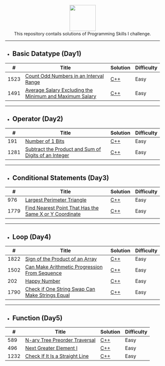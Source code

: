 <p align="center">
    <a href="https://leetcode.com/kanhaiya/">
        <img height=85 src="https://github.com/Java-aid/LeetCodeSolutions/blob/master/LeetCodeSolutions/src/main/resources/imgs/leetcode.png">
    </a>
    <br>This repository contails solutions of Programming Skills I challenge.
</p>

---

- ## Basic Datatype (Day1)

| #           | Title                                       | Solution  | Difficulty|
| ----------- | -----------                                 |-----------|---------- |
| 1523        | [Count Odd Numbers in an Interval Range](https://leetcode.com/problems/count-odd-numbers-in-an-interval-range/)|[C++](leetcode_Solutions/Day1/Count_Odd_Numbers.md)| Easy|
| 1491        | [Average Salary Excluding the Minimum and Maximum Salary](https://leetcode.com/problems/average-salary-excluding-the-minimum-and-maximum-salary/) |[C++](leetcode_Solutions/Day1/Avg_Salary_Exc_MinMax_Salary.md)| Easy |

---
- ## Operator (Day2)
| #           | Title                                       | Solution  | Difficulty|
| ----------- | -----------                                 |-----------|---------- |
| 191        | [Number of 1 Bits](https://leetcode.com/problems/number-of-1-bits/) | [C++](leetcode_Solutions/Day2/Number_of_one_bits.md) | Easy |
| 1281     | [Subtract the Product and Sum of Digits of an Integer](https://leetcode.com/problems/subtract-the-product-and-sum-of-digits-of-an-integer/) | [C++](leetcode_Solutions/Day2/Sub_productAndsum_of_digits.md) | Easy |

---
- ## Conditional Statements (Day3)
| #           | Title                                       | Solution  | Difficulty|
| ----------- | -----------                                 |-----------|---------- |
| 976         | [Largest Perimeter Triangle](https://leetcode.com/problems/largest-perimeter-triangle/) | [C++](https://github.com/pilipi-puu-puu/Leetcode_ProgrammingSkills-I/blob/main/leetcode_Solutions/Day3/Largest%20Perimeter%20Triangle.md) | Easy |
| 1779   | [Find Nearest Point That Has the Same X or Y Coordinate](https://leetcode.com/problems/find-nearest-point-that-has-the-same-x-or-y-coordinate/) | [C++](https://github.com/pilipi-puu-puu/Leetcode_ProgrammingSkills-I/blob/main/leetcode_Solutions/Day3/Find%20Nearest%20Point.md) | Easy |

---
- ## Loop (Day4)
| #           | Title                                       | Solution  | Difficulty|
| ----------- | -----------                                 |-----------|---------- |
| 1822        | [Sign of the Product of an Array](https://leetcode.com/problems/sign-of-the-product-of-an-array/) | [C++](https://github.com/pilipi-puu-puu/Leetcode_ProgrammingSkills-I/blob/main/leetcode_Solutions/Day4/Sign_of%20the%20Product%20of%20an%20Array.md) | Easy |
| 1502   | [Can Make Arithmetic Progression From Sequence](https://leetcode.com/problems/can-make-arithmetic-progression-from-sequence/) | [C++](https://github.com/pilipi-puu-puu/Leetcode_ProgrammingSkills-I/blob/main/leetcode_Solutions/Day4/Can%20Make%20Arithmetic%20Progression%20From%20Sequence.md) |Easy|
| 202 | [Happy Number](https://leetcode.com/problems/happy-number/) | [C++](https://github.com/pilipi-puu-puu/Leetcode_ProgrammingSkills-I/blob/main/leetcode_Solutions/Day4/Happy_Number.md) | Easy |
| 1790 | [Check if One String Swap Can Make Strings Equal](https://leetcode.com/problems/check-if-one-string-swap-can-make-strings-equal/) | [C++](https://github.com/pilipi-puu-puu/Leetcode_ProgrammingSkills-I/blob/main/leetcode_Solutions/Day4/String_Swap.md) | Easy |

---
- ## Function (Day5)
| #           | Title                                       | Solution  | Difficulty|
| ----------- | -----------                                 |-----------|---------- |
| 589   | [N-ary Tree Preorder Traversal](https://leetcode.com/problems/n-ary-tree-preorder-traversal/) | [C++](https://github.com/pilipi-puu-puu/Leetcode_ProgrammingSkills-I/blob/main/leetcode_Solutions/Day5/N-ary%20Tree%20Preorder%20Traversal.md) | Easy |
| 496 | [Next Greater Element I](https://leetcode.com/problems/next-greater-element-i/) | [C++](https://github.com/pilipi-puu-puu/Leetcode_ProgrammingSkills-I/blob/main/leetcode_Solutions/Day5/Next%20Greater%20Element%20I.md) | Easy |
| 1232 | [Check If It Is a Straight Line](https://leetcode.com/problems/check-if-it-is-a-straight-line/) | [C++](https://github.com/pilipi-puu-puu/Leetcode_ProgrammingSkills-I/blob/main/leetcode_Solutions/Day5/Check%20if%20it%20a%20straight%20line.md) | Easy |





